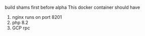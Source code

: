 build shams first before alpha
This docker container should have
1. nginx runs on port 8201 <default nginx site>
2. php 8.2
3. GCP rpc
